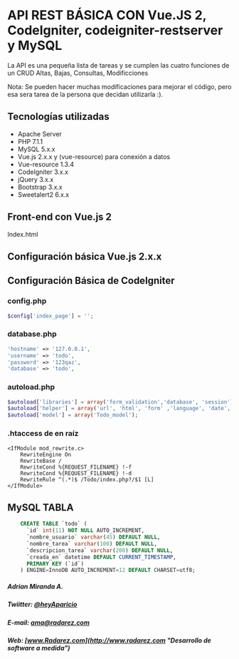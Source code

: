 # API REST BÁSICA CON Vue.JS 2, CodeIgniter, codeigniter-restserver y MySQL
La API es una pequeña lista de tareas y se cumplen las cuatro funciones de un CRUD
Altas, Bajas, Consultas, Modificciones

Nota: Se pueden hacer muchas modificaciones para mejorar el código, pero esa sera tarea de la persona que decidan utilizarla :).

## Tecnologías utilizadas
* Apache Server
* PHP 7.1.1
* MySQL 5.x.x
* Vue.js 2.x.x y (vue-resource) para conexión a datos
* Vue-resource 1.3.4
* CodeIgniter 3.x.x
* jQuery 3.x.x
* Bootstrap 3.x.x
* Sweetalert2 6.x.x


## Front-end con Vue.js 2
Index.html

## Configuración básica Vue.js 2.x.x


## Configuración Básica de CodeIgniter
### config.php
```php
$config['index_page'] = '';
```
### database.php
```php
'hostname' => '127.0.0.1',
'username' => 'todo',
'password' => '123qaz',
'database' => 'todo',
```

### autoload.php
```php
$autoload['libraries'] = array('form_validation','database', 'session');
$autoload['helper'] = array('url', 'html', 'form' ,'language', 'date','security');
$autoload['model'] = array('Todo_model');
```

### .htaccess de en raíz

    <IfModule mod_rewrite.c>
        RewriteEngine On
        RewriteBase /
        RewriteCond %{REQUEST_FILENAME} !-f
        RewriteCond %{REQUEST_FILENAME} !-d
        RewriteRule ^(.*)$ /Todo/index.php?/$1 [L]
    </IfModule>


## MySQL TABLA
```sql
    CREATE TABLE `todo` (
      `id` int(11) NOT NULL AUTO_INCREMENT,
      `nombre_usuario` varchar(45) DEFAULT NULL,
      `nombre_tarea` varchar(100) DEFAULT NULL,
      `descripcion_tarea` varchar(200) DEFAULT NULL,
      `creada_en` datetime DEFAULT CURRENT_TIMESTAMP,
      PRIMARY KEY (`id`)
    ) ENGINE=InnoDB AUTO_INCREMENT=12 DEFAULT CHARSET=utf8;
```

##### Adrian Miranda A.
##### Twiitter: [@heyAparicio](https://twitter.com/heyaparicio?lang=es "@heyAparicio")
##### E-mail: ama@radarez.com
##### Web: [www.Radarez.com](http://www.radarez.com "Desarrollo de software a medida")
